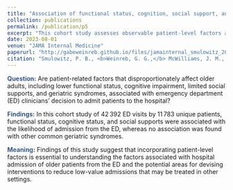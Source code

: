 ```yaml
---
title: "Association of functional status, cognition, social support, and geriatric syndrome with admission from the emergency department"
collection: publications
permalink: /publication/p5
excerpt: "This cohort study assesses observable patient-level factors associated with emergency department clinicians’ admission decision."
date: 2023-08-01
venue: "JAMA Internal Medicine"
paperurl: "http://gabeweinreb.github.io/files/jamainternal_smulowitz_2023_oi_230033_1690819358.3018.pdf"
citation: "Smulowitz, P. B., <b>Weinreb, G. G.,</b> McWilliams, J. M., O'Malley, A. J., & Landon, B. E. (2023). Association of functional status, cognition, social support, and geriatric syndrome with admission from the emergency department. <i>JAMA internal medicine, 183</i>(8), 784–792."
---
```


<b style="color:#34568b">Question:</b> Are patient-related factors that disproportionately affect older adults, including lower functional status, cognitive impairment, limited social supports, and geriatric syndromes, associated with emergency department (ED) clinicians’ decision to admit patients to the hospital?

<b style="color:#34568b">Findings:</b> In this cohort study of 42 392 ED visits by 11 783 unique patients, functional status, cognitive status, and social supports were associated with the likelihood of admission from the ED, whereas no association was found with other common geriatric syndromes.

<b style="color:#34568b">Meaning:</b> Findings of this study suggest that incorporating patient-level factors is essential to understanding the factors associated with hospital admission of older patients from the ED and the potential areas for devising interventions to reduce low-value admissions that may be treated in other settings.
